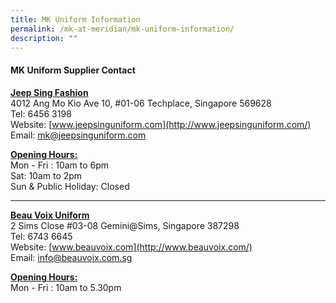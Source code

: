 ```yaml
---
title: MK Uniform Information
permalink: /mk-at-meridian/mk-uniform-information/
description: ""
---
```

#### MK Uniform Supplier Contact

<b><u>Jeep Sing Fashion</u></b> <br>
4012 Ang Mo Kio Ave 10, #01-06 Techplace, Singapore 569628  
Tel: 6456 3198  
Website:&nbsp;[www.jeepsinguniform.com](http://www.jeepsinguniform.com/) <br>
Email: <a href="mailto:mk@jeepsinguniform.com">mk@jeepsinguniform.com</a>

<b><u>Opening Hours:</u> </b><br>
Mon - Fri : 10am to 6pm  
Sat: 10am to 2pm  
Sun &amp; Public Holiday: Closed

<hr>

<b><u>Beau Voix Uniform</u></b> <br>
2 Sims Close #03-08 Gemini@Sims, Singapore 387298  
Tel: 6743 6645 <br>
Website:&nbsp;[www.beauvoix.com](http://www.beauvoix.com/) <br>
Email: <a href="mailto:info@beauvoix.com.sg">info@beauvoix.com.sg</a>

<b><u>Opening Hours:</u> </b><br>
Mon - Fri : 10am to 5.30pm  

